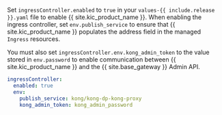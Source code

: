 Set `ingressController.enabled` to `true` in your `values-{{ include.release }}.yaml` file to enable {{ site.kic_product_name }}. When enabling the ingress controller, set `env.publish_service` to ensure that {{ site.kic_product_name }} populates the address field in the managed `Ingress` resources.

You must also set `ingressController.env.kong_admin_token` to the value stored in `env.password` to enable communication between {{ site.kic_product_name }} and the {{ site.base_gateway }} Admin API.

```yaml
ingressController:
  enabled: true
  env:
    publish_service: kong/kong-dp-kong-proxy
    kong_admin_token: kong_admin_password
```
